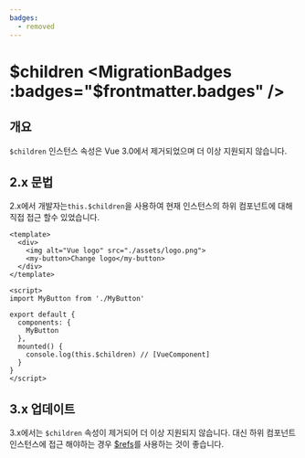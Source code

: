 ```yaml
---
badges:
  - removed
---
```


# $children <MigrationBadges :badges="$frontmatter.badges" />

## 개요

`$children` 인스턴스 속성은 Vue 3.0에서 제거되었으며 더 이상 지원되지 않습니다.

## 2.x 문법

2.x에서 개발자는`this.$children`을 사용하여 현재 인스턴스의 하위 컴포넌트에 대해 직접 접근 할수 있었습니다. 

```vue
<template>
  <div>
    <img alt="Vue logo" src="./assets/logo.png">
    <my-button>Change logo</my-button>
  </div>
</template>

<script>
import MyButton from './MyButton'

export default {
  components: {
    MyButton
  },
  mounted() {
    console.log(this.$children) // [VueComponent]
  }
}
</script>
```

## 3.x 업데이트

3.x에서는 `$children` 속성이 제거되어 더 이상 지원되지 않습니다. 대신 하위 컴포넌트 인스턴스에 접근 해야하는 경우 [$refs](/ko-KR/guide/component-template-refs.html#template-refs)를 사용하는 것이 좋습니다.
